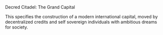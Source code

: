 Decred Citadel: The Grand Capital

This specifies the construction of a modern international capital, moved by decentralized credits and self sovereign individuals with ambitious dreams for society.
